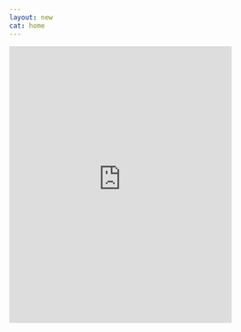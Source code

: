 ```yaml
---
layout: new
cat: home
---
```

<iframe src="http://www.atlantajcc.org/pldb-live/bbyo-co-ed-fall-flag-football-league-37023/?back=pldb_active"
        width="80%" height="500px" frameborder="0"
        allowfullscreen sandbox>
  <p> <a href="http://www.atlantajcc.org/pldb-live/bbyo-co-ed-fall-flag-football-league-37023/?back=pldb_active">
    Signup
  </a> </p>
</iframe>
